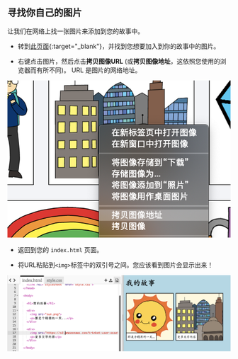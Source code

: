 ## 寻找你自己的图片

让我们在网络上找一张图片来添加到您的故事中。

+ 转到[此页面](http://jumpto.cc/html-images){:target="_blank"}，并找到您想要加入到你的故事中的图片。

+ 右键点击图片，然后点击**拷贝图像URL** (或**拷贝图像地址**，这依照您使用的浏览器而有所不同)。 URL 是图片的网络地址。

![截图](images/story-url.png)

+ 返回到您的 `index.html` 页面。

+ 将URL粘贴到`<img>`标签中的双引号之间。您应该看到图片会显示出来！

![截图](images/story-image.png)